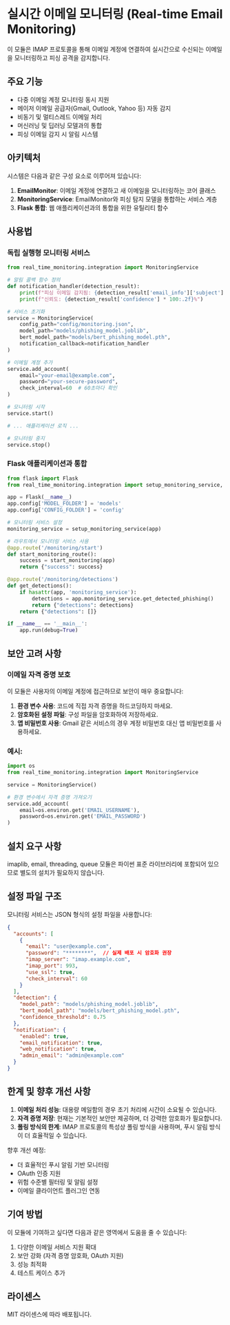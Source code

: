 # 실시간 이메일 모니터링 (Real-time Email Monitoring)

이 모듈은 IMAP 프로토콜을 통해 이메일 계정에 연결하여 실시간으로 수신되는 이메일을 모니터링하고 피싱 공격을 감지합니다.

## 주요 기능

- 다중 이메일 계정 모니터링 동시 지원
- 메이저 이메일 공급자(Gmail, Outlook, Yahoo 등) 자동 감지
- 비동기 및 멀티스레드 이메일 처리
- 머신러닝 및 딥러닝 모델과의 통합
- 피싱 이메일 감지 시 알림 시스템

## 아키텍처

시스템은 다음과 같은 구성 요소로 이루어져 있습니다:

1. **EmailMonitor**: 이메일 계정에 연결하고 새 이메일을 모니터링하는 코어 클래스
2. **MonitoringService**: EmailMonitor와 피싱 탐지 모델을 통합하는 서비스 계층
3. **Flask 통합**: 웹 애플리케이션과의 통합을 위한 유틸리티 함수

## 사용법

### 독립 실행형 모니터링 서비스

```python
from real_time_monitoring.integration import MonitoringService

# 알림 콜백 함수 정의
def notification_handler(detection_result):
    print(f"피싱 이메일 감지됨: {detection_result['email_info']['subject']}")
    print(f"신뢰도: {detection_result['confidence'] * 100:.2f}%")

# 서비스 초기화
service = MonitoringService(
    config_path="config/monitoring.json",
    model_path="models/phishing_model.joblib",
    bert_model_path="models/bert_phishing_model.pth",
    notification_callback=notification_handler
)

# 이메일 계정 추가
service.add_account(
    email="your-email@example.com",
    password="your-secure-password",
    check_interval=60  # 60초마다 확인
)

# 모니터링 시작
service.start()

# ... 애플리케이션 로직 ...

# 모니터링 중지
service.stop()
```

### Flask 애플리케이션과 통합

```python
from flask import Flask
from real_time_monitoring.integration import setup_monitoring_service, start_monitoring

app = Flask(__name__)
app.config['MODEL_FOLDER'] = 'models'
app.config['CONFIG_FOLDER'] = 'config'

# 모니터링 서비스 설정
monitoring_service = setup_monitoring_service(app)

# 라우트에서 모니터링 서비스 사용
@app.route('/monitoring/start')
def start_monitoring_route():
    success = start_monitoring(app)
    return {"success": success}

@app.route('/monitoring/detections')
def get_detections():
    if hasattr(app, 'monitoring_service'):
        detections = app.monitoring_service.get_detected_phishing()
        return {"detections": detections}
    return {"detections": []}

if __name__ == '__main__':
    app.run(debug=True)
```

## 보안 고려 사항

### 이메일 자격 증명 보호

이 모듈은 사용자의 이메일 계정에 접근하므로 보안이 매우 중요합니다:

1. **환경 변수 사용**: 코드에 직접 자격 증명을 하드코딩하지 마세요.
2. **암호화된 설정 파일**: 구성 파일을 암호화하여 저장하세요.
3. **앱 비밀번호 사용**: Gmail 같은 서비스의 경우 계정 비밀번호 대신 앱 비밀번호를 사용하세요.

### 예시:

```python
import os
from real_time_monitoring.integration import MonitoringService

service = MonitoringService()

# 환경 변수에서 자격 증명 가져오기
service.add_account(
    email=os.environ.get('EMAIL_USERNAME'),
    password=os.environ.get('EMAIL_PASSWORD')
)
```

## 설치 요구 사항

imaplib, email, threading, queue 모듈은 파이썬 표준 라이브러리에 포함되어 있으므로 별도의 설치가 필요하지 않습니다.

## 설정 파일 구조

모니터링 서비스는 JSON 형식의 설정 파일을 사용합니다:

```json
{
  "accounts": [
    {
      "email": "user@example.com",
      "password": "********",  // 실제 배포 시 암호화 권장
      "imap_server": "imap.example.com",
      "imap_port": 993,
      "use_ssl": true,
      "check_interval": 60
    }
  ],
  "detection": {
    "model_path": "models/phishing_model.joblib",
    "bert_model_path": "models/bert_phishing_model.pth",
    "confidence_threshold": 0.75
  },
  "notification": {
    "enabled": true,
    "email_notification": true,
    "web_notification": true,
    "admin_email": "admin@example.com"
  }
}
```

## 한계 및 향후 개선 사항

1. **이메일 처리 성능**: 대용량 메일함의 경우 초기 처리에 시간이 소요될 수 있습니다.
2. **자격 증명 저장**: 현재는 기본적인 보안만 제공하며, 더 강력한 암호화가 필요합니다.
3. **폴링 방식의 한계**: IMAP 프로토콜의 특성상 폴링 방식을 사용하며, 푸시 알림 방식이 더 효율적일 수 있습니다.

향후 개선 예정:
- 더 효율적인 푸시 알림 기반 모니터링
- OAuth 인증 지원
- 위험 수준별 필터링 및 알림 설정
- 이메일 클라이언트 플러그인 연동

## 기여 방법

이 모듈에 기여하고 싶다면 다음과 같은 영역에서 도움을 줄 수 있습니다:

1. 다양한 이메일 서비스 지원 확대
2. 보안 강화 (자격 증명 암호화, OAuth 지원)
3. 성능 최적화
4. 테스트 케이스 추가

## 라이센스
MIT 라이센스에 따라 배포됩니다.
